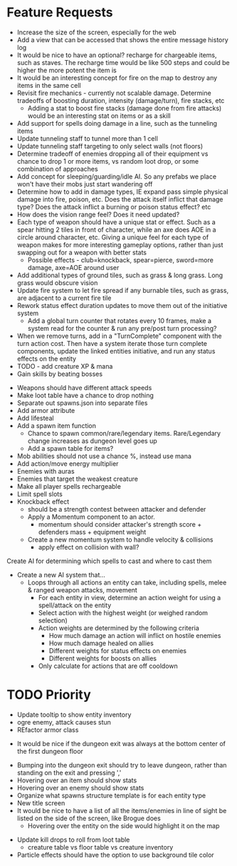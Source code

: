 # Feature Requests
* Increase the size of the screen, especially for the web
* Add a view that can be accessed that shows the entire message history log
* It would be nice to have an optional? recharge for chargeable items, such as staves. The recharge time would be like 500 steps and could be higher the more potent the item is
* It would be an interesting concept for fire on the map to destroy any items in the same cell
* Revisit fire mechanics - currently not scalable damage. Determine tradeoffs of boosting duration, intensity (damage/turn), fire stacks, etc
    * Adding a stat to boost fire stacks (damage done from fire attacks) would be an interesting stat on items or as a skill
* Add support for spells doing damage in a line, such as the tunneling items
* Update tunneling staff to tunnel more than 1 cell
* Update tunneling staff targeting to only select walls (not floors)
* Determine tradeoff of enemies dropping all of their equipment vs chance to drop 1 or more items, vs random loot drop, or some combination of approaches
* Add concept for sleeping/guarding/idle AI. So any prefabs we place won't have their mobs just start wandering off
* Determine how to add in damage types, IE expand pass simple physical damage into fire, poison, etc. Does the attack itself inflict that damage type? Does the attack inflict a burning or poison status effect? etc
* How does the vision range feel? Does it need updated?
* Each type of weapon should have a unique stat or effect. Such as a spear hitting 2 tiles in front of character, while an axe does AOE in a circle around character, etc. Giving a unique feel for each type of weapon makes for more interesting gameplay options, rather than just swapping out for a weapon with better stats
    * Possible effects - club=knockback, spear=pierce, sword=more damage, axe=AOE around user
* Add additional types of ground tiles, such as grass & long grass. Long grass would obscure vision
* Update fire system to let fire spread if any burnable tiles, such as grass, are adjacent to a current fire tile
* Rework status effect duration updates to move them out of the initiative system
  * Add a global turn counter that rotates every 10 frames, make a system read for the counter & run any pre/post turn processing?
* When we remove turns, add in a "TurnComplete" component with the turn action cost. Then have a system iterate those turn complete components, update the linked entities initiative, and run any status effects on the entity
* TODO - add creature XP & mana
* Gain skills by beating bosses
- Weapons should have different attack speeds
- Make loot table have a chance to drop nothing
- Separate out spawns.json into separate files
- Add armor attribute
- Add lifesteal
- Add a spawn item function
  - Chance to spawn common/rare/legendary items. Rare/Legendary change increases as dungeon level goes up
  - Add a spawn table for items?
- Mob abilities should not use a chance %, instead use mana
- Add action/move energy multiplier
- Enemies with auras
- Enemies that target the weakest creature
- Make all player spells rechargeable
- Limit spell slots
- Knockback effect
  - should be a strength contest between attacker and defender
  - Apply a Momentum component to an actor.
    - momentum should consider attacker's strength score + defenders mass + equipment weight
  - Create a new momentum system to handle velocity & collisions
    - apply effect on collision with wall?

  


Create AI for determining which spells to cast and where to cast them
- Create a new AI system that...
  - Loops through all actions an entity can take, including spells, melee & ranged weapon attacks, movement
    - For each entity in view, determine an action weight for using a spell/attack on the entity
    - Select action with the highest weight (or weighed random selection)
    - Action weights are determined by the following criteria
      - How much damage an action will inflict on hostile enemies
      - How much damage healed on allies
      - Different weights for status effects on enemies
      - Different weights for boosts on allies
    - Only calculate for actions that are off cooldown

# TODO Priority
* Update tooltip to show entity inventory
* ogre enemy, attack causes stun
* REfactor armor class
- It would be nice if the dungeon exit was always at the bottom center of the first dungeon floor
* Bumping into the dungeon exit should try to leave dungeon, rather than standing on the exit and pressing ','
* Hovering over an item should show stats
* Hovering over an enemy should show stats
* Organize what spawns structure template is for each entity type
* New title screen
* It would be nice to have a list of all the items/enemies in line of sight be listed on the side of the screen, like Brogue does
  * Hovering over the entity on the side would highlight it on the map
- Update kill drops to roll from loot table
  - creature table vs floor table vs creature inventory
- Particle effects should have the option to use background tile color